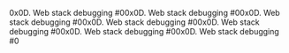 0x0D. Web stack debugging #00x0D. Web stack debugging #00x0D. Web stack debugging #00x0D. Web stack debugging #00x0D. Web stack debugging #00x0D. Web stack debugging #00x0D. Web stack debugging #0
